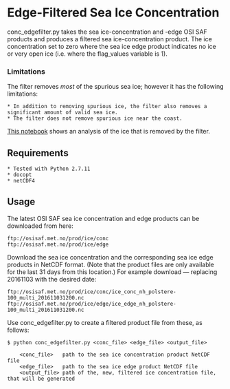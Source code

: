 
# Edge-Filtered Sea Ice Concentration

conc_edgefilter.py takes the sea ice-concentration and -edge OSI SAF products and produces a filtered sea
ice-concentration product. The ice concentration set to zero where the sea ice edge product indicates no ice or
very open ice (i.e. where the flag_values variable is 1).

### Limitations
The filter removes *most* of the spurious sea ice; however it has the following limitations:

    * In addition to removing spurious ice, the filter also removes a significant amount of valid sea ice.
    * The filter does not remove spurious ice near the coast.

[This notebook](docs/Masking_SIC_with_SIEdge.ipynb) shows an analysis of the ice that is removed by the filter.


## Requirements
    * Tested with Python 2.7.11
    * docopt
    * netCDF4

## Usage
The latest OSI SAF sea ice concentration and edge products can be downloaded from here:

    ftp://osisaf.met.no/prod/ice/conc
    ftp://osisaf.met.no/prod/ice/edge

Download the sea ice concentration and the corresponding sea ice edge products in NetCDF format.
(Note that the product files are only available for the last 31 days from this location.)
For example download &mdash; replacing 20161103 with the desired date:

    ftp://osisaf.met.no/prod/ice/conc/ice_conc_nh_polstere-100_multi_201611031200.nc
    ftp://osisaf.met.no/prod/ice/edge/ice_edge_nh_polstere-100_multi_201611031200.nc

Use conc_edgefilter.py to create a filtered product file from these, as follows:

    $ python conc_edgefilter.py <conc_file> <edge_file> <output_file>

        <conc_file>   path to the sea ice concentration product NetCDF file
        <edge_file>   path to the sea ice edge product NetCDF file
        <output_file> path of the, new, filtered ice concentration file, that will be generated

